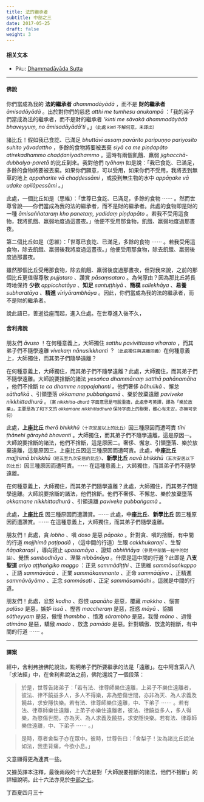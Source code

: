 ```yaml
---
title: 法的繼承者
subtitle: 中部之三
date: 2017-05-25
draft: false
weight: 3
---
```


#### 相关文本

- P<span style="font-variant: small-caps;">āli</span>: [Dhamma­dāyāda­ Sutta](https://suttacentral.net/mn3/pli/ms)

---

#### 佛說

你們當成為我的 __法的繼承者__ _dhammadāyādā_ ，而不是 __財的繼承者__ _āmisadāyādā_ 。出於對你們的慈悲 _atthi me tumhesu anukampā_ ：「我的弟子們當成為法的繼承者，而不是財的繼承者 _‘kinti me sāvakā dhammadāyādā bhaveyyuṃ, no āmisadāyādā’ti_ 。」<small>（此處 _kinti_ 不解何意，未譯出）</small>

諸比丘！假如我已食訖、已滿足 _bhuttāvī assaṃ pavārito paripuṇṇo pariyosito suhito yāvadattho_ ，多餘的食物將要被丟棄 _siyā ca me piṇḍapāto atirekadhammo ­chaḍḍa­nīya­dhammo_ 。這時有兩個飢餓、羸弱 _­jighac­chā­-dubbal­ya­-paretā_ 的比丘到來。我對他們 _tyāhaṃ_ 如是說：「我已食訖、已滿足，多餘的食物將要被丟棄。如果你們願意，可以受用，如果你們不受用，我將丟到無草的地上 _appaharite vā chaḍḍessāmi_ ，或投到無生物的水中 _appāṇake vā udake opilāpessāmi_ 。」

此處，一個比丘如是（思維）：「世尊已食訖、已滿足，多餘的食物 ⋯⋯ 。然而世尊曾說——你們當成為我的法的繼承者，而不是財的繼承者。此處的食物即是財的一種 _āmisaññataraṃ kho panetaṃ, yadidaṃ piṇḍapāto_ 。若我不受用這食物，我將飢餓、羸弱地度過這晝夜。」他便不受用那食物，飢餓、羸弱地度過那晝夜。

第二個比丘如是（思維）：「世尊已食訖、已滿足，多餘的食物 ⋯⋯ 。若我受用這食物，除去飢餓、羸弱後我將度過這晝夜。」他便受用那食物，除去飢餓、羸弱後度過那晝夜。

雖然那個比丘受用那食物，除去飢餓、羸弱後度過那晝夜，但對我來說，之前的那個比丘更值得尊敬 _pujjataro_ 、讚賞 _pāsaṃsataro_ 。為何原由？因為那比丘將長時地保持 __少欲__ _appicchatāya_ 、__知足__ _santuṭṭhiyā_ 、__簡樸__ _sallekhāya_ 、__易養__ _subharatāya_ 、__精進__ _vīriyārambhāya_ 。因此，你們當成為我的法的繼承者，而不是財的繼承者。

說此語已，善逝從座而起，進入住處。在世尊進入後不久，

#### 舍利弗說

朋友們 _āvuso_ ！在何種意義上，大師獨住 _satthu pavivittassa viharato_ ，而其弟子們不隨學遠離 _vivekaṃ nānusikkhanti_ ？<small>（此處獨住與遠離同義）</small>在何種意義上，大師獨住，而其弟子們隨學遠離？

在何種意義上，大師獨住，而其弟子們不隨學遠離？此處，大師獨住，而其弟子們不隨學遠離。大師說要捨斷的諸法 _yesañca dhammānaṃ satthā pahānamāha_ ，他們不捨斷 _te ca dhamme nappajahanti_ 。他們奢侈 _bāhulikā_ 、懈怠 _sāthalikā_ 、引領墮落 _okkamane pubbaṅgamā_ 、樂於放棄遠離 _paviveke nikkhittadhurā_ 。<small>（案 _nikkhitta-dhurā_ 字面意思是甩脫重擔，此處參考英譯，譯為「樂於放棄」，主要是為了和下文的 _okkamane nikkhittadhurā_ 保持字面上的聯繫，雖心有未安，亦無可奈何）</small>

此處，__上座比丘__ _therā bhikkhū_<small>（十次安居以上的比丘）</small>因三種原因而遭呵責 _tīhi ṭhānehi gārayhā bhavanti_ 。大師獨住，而其弟子們不隨學遠離，這是原因一。大師說要捨斷的諸法，他們不捨斷，這是原因二。奢侈、懈怠、引領墮落、樂於放棄遠離，這是原因三。上座比丘因這三種原因而遭呵責。此處，__中座比丘__ _majjhimā bhikkhū_<small>（經五至九次安居的比丘）</small>、__新學比丘__ _navā bhikkhū_<small>（五次安居以下的比丘）</small>因三種原因而遭呵責。⋯⋯ 在這種意義上，大師獨住，而其弟子們不隨學遠離。

在何種意義上，大師獨住，而其弟子們隨學遠離？此處，大師獨住，而其弟子們隨學遠離。大師說要捨斷的諸法，他們捨斷。他們不奢侈、不懈怠、樂於放棄墮落 _okkamane nikkhittadhurā_ 、引領遠離 _paviveke pubbaṅgamā_ 。

此處，__上座比丘__ 因三種原因而遭讚賞。⋯⋯ 此處，__中座比丘__、__新學比丘__ 因三種原因而遭讚賞。⋯⋯ 在這種意義上，大師獨住，而其弟子們隨學遠離。

朋友們！此處，貪 _lobho_ 、嗔 _doso_ 是惡 _pāpako_ 。針對貪、嗔的捨斷，有中間的行道 _majjhimā paṭipadā_ ，（這中間的行道）生眼 _cakkhukaraṇī_ 、生智 _ñāṇakaraṇī_ ，導向寂止 _upasamāya_ 、證知 _abhiññāya_<small>（參見中部第一經中的討論）</small>、覺悟 _sambodhāya_ 、涅槃 _nibbānāya_ 。什麼是這中間的行道？此即是 __八支聖道__ _ariyo aṭṭhaṅgiko maggo_ ：正見 _sammādiṭṭhi_ 、正思維 _sammāsaṅkappo_ 、正語 _sammāvācā_ 、正業 _sammākammanto_ 、正命 _sammāājīvo_ 、正精進 _sammāvāyāmo_ 、正念 _sammāsati_ 、正定 _sammāsamādhi_ 。這就是中間的行道。

朋友們！此處，忿怒 _kodho_ 、怨恨 _upanāho_ 是惡，覆藏 _makkho_ 、惱害 _paḷāso_ 是惡，嫉妒 _issā_ 、慳吝 _maccheraṃ_ 是惡，誑惑 _māyā_ 、諂媚 _sāṭheyyaṃ_ 是惡，傲慢 _thambho_ 、憤激 _sārambho_ 是惡，我慢 _māno_ 、過慢 _atimāno_ 是惡，驕傲 _mado_ 、放逸 _pamādo_ 是惡。針對驕傲、放逸的捨斷，有中間的行道 ⋯⋯ 。

---

#### 譯案

經中，舍利弗接佛陀說法，點明弟子們所要繼承的法是「遠離」。在中阿含第八八「求法經」中，在舍利弗說法之前，佛陀還說了一個段落：

> 於是，世尊告諸弟子：「若有法、律尊師樂住遠離，上弟子不樂住遠離者，彼法、律不饒益多人，多人不得樂，非為愍傷世間，亦非為天、為人求義及饒益，求安隱快樂。若有法、律尊師樂住遠離，中、下弟子 ⋯⋯ 。若有法、律尊師樂住遠離，上弟子亦樂住遠離者，彼法、律饒益多人，多人得樂，為愍傷世間，亦為天、為人求義及饒益，求安隱快樂。若有法、律尊師樂住遠離，中、下弟子 ⋯⋯ 。」

> 是時，尊者舍梨子亦在眾中。彼時，世尊告曰：「舍梨子！汝為諸比丘說法如法，我患背痛，今欲小息。」

文意顯得更為連貫一些。

又據英譯本注釋，最後兩段的十六法是對「大師說要捨斷的諸法，他們不捨斷」的詳細說明。此十六法亦見於[中部之七](../007)。

<p class="text-muted text-right mt-5">丁酉夏四月三十</p>